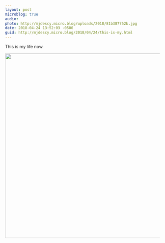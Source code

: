 ```yaml
---
layout: post
microblog: true
audio: 
photo: http://mjdescy.micro.blog/uploads/2018/81b387752b.jpg
date: 2018-04-24 13:52:03 -0500
guid: http://mjdescy.micro.blog/2018/04/24/this-is-my.html
---
```

This is my life now.

<img src="http://mjdescy.micro.blog/uploads/2018/81b387752b.jpg" width="600" height="599" />
